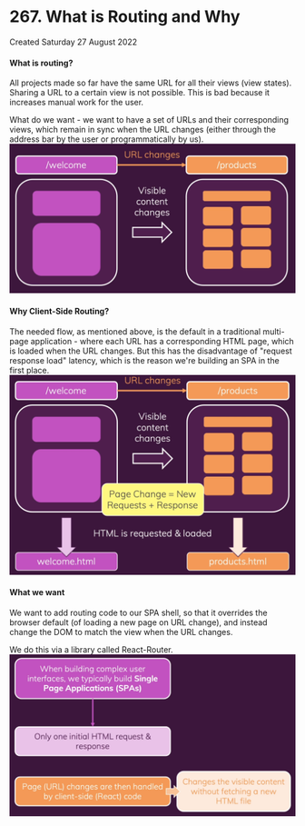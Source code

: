 # 267. What is Routing and Why
Created Saturday 27 August 2022

#### What is routing?
All projects made so far have the same URL for all their views (view states).
Sharing a URL to a certain view is not possible. This is bad because it increases manual work for the user.

What do we want - we want to have a set of URLs and their corresponding views, which remain in sync when the URL changes (either through the address bar by the user or programmatically by us).
![](../../../../assets/Pasted%20image%2020220827092957.png)

#### Why Client-Side Routing?
The needed flow, as mentioned above, is the default in a traditional multi-page application - where each URL has a corresponding HTML page, which is loaded when the URL changes. But this has the disadvantage of "request response load" latency, which is the reason we're building an SPA in the first place.
![](../../../../assets/Pasted%20image%2020220827093139.png)

#### What we want
We want to add routing code to our SPA shell, so that it overrides the browser default (of loading a new page on URL change), and instead change the DOM to match the view when the URL changes.

We do this via a library called React-Router.
![](../../../../assets/Pasted%20image%2020220827093503.png)